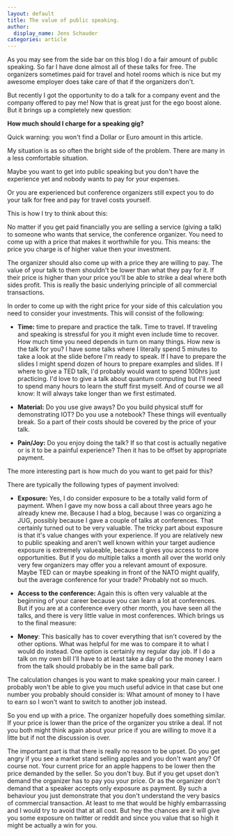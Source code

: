 ```yaml
---
layout: default
title: The value of public speaking.
author:
  display_name: Jens Schauder
categories: article
---
```


As you may see from the side bar on this blog I do a fair amount of public speaking.
So far I have done almost all of these talks for free.
The organizers sometimes paid for travel and hotel rooms which is nice but my awesome employer does take care of that if the organizers don't.

But recently I got the opportunity to do a talk for a company event and the company offered to pay me!
Now that is great just for the ego boost alone.
But it brings up a completely new question:

**How much should I charge for a speaking gig?**

Quick warning: you won't find a Dollar or Euro amount in this article.

My situation is as so often the bright side of the problem. 
There are many in a less comfortable situation.

Maybe you want to get into public speaking but you don't have the experience yet and nobody wants to pay for your expenses.

Or you are experienced but conference organizers still expect you to do your talk for free and pay for travel costs yourself.


This is how I try to think about this:

No matter if you get paid financially you are selling a service (giving a talk) to someone who wants that service, the conference organizer.
You need to come up with a price that makes it worthwhile for you. This means: the price you charge is of higher value then your investment.

The organizer should also come up with a price they are willing to pay. The value of your talk to them shouldn't be lower than what they pay for it. If their price is higher than your price you'll be able to strike a deal where both sides profit. This is really the basic underlying principle of all commercial transactions.

In order to come up with the right price for your side of this calculation you need to consider your investments. This will consist of the following:

* **Time:** time to prepare and practice the talk. Time to travel. 
If traveling and speaking is stressful for you it might even include time to recover. 
How much time you need depends in turn on many things.
How new is the talk for you?
I have some talks where I literally spend 5 minutes to take a look at the slide before I'm ready to speak.
If I have to prepare the slides I might spend dozen of hours to prepare examples and slides.
If I where to give a TED talk, I'd probably would want to spend 100hrs just practicing.
I'd love to give a talk about quantum computing but I'll need to spend many hours to learn the stuff first myself.
And of course we all know: It will always take longer than we first estimated.

* **Material:** Do you use give aways? Do you build physical stuff for demonstrating IOT? Do you use a notebook? These things will eventually break. So a part of their costs should be covered by the price of your talk.

* **Pain/Joy:** Do you enjoy doing the talk? If so that cost is actually negative or is it to be a painful experience? Then it has to be offset by appropriate payment.

The more interesting part is how much do you want to get paid for this?

There are typically the following types of payment involved:

* **Exposure:** Yes, I do consider exposure to be a totally valid form of payment. 
When I gave my now boss a call about three years ago he already knew me.
Because I had a blog, because I was co organizing a JUG, possibly because I gave a couple of talks at conferences. 
That certainly turned out to be very valuable.
The tricky part about exposure is that it's value changes with your experience. 
If you are relatively new to public speaking and aren't well known within your target audience exposure is extremely valueable, because it gives you access to more opportunities. 
But if you do multiple talks a month all over the world only very few organizers may offer you a relevant amount of exposure. Maybe TED can or maybe speaking in front of the NATO might qualify, but the average conference for your trade? Probably not so much.

* **Access to the conference:** Again this is often very valuable at the beginning of your career because you can learn a lot at conferences. But if you are at a conference every other month, you have seen all the talks, and there is very little value in most conferences. Which brings us to the final measure: 

* **Money**: This basically has to cover everything that isn't covered by the other options.
What was helpful for me was to compare it to what I would do instead. 
One option is certainly my regular day job. 
If I do a talk on my own bill I'll have to at least take a day of so the money I earn from the talk should probably be in the same ball park.

The calculation changes is you want to make speaking your main career. 
I probably won't be able to give you much useful advice in that case but one number you probably should consider is: 
What amount of money to I have to earn so I won't want to switch to another job instead.

So you end up with a price. 
The organizer hopefully does something similar.
If your price is lower than the price of the organizer you strike a deal. 
If not you both might think again about your price if you are willing to move it a litte but if not the discussion is over.

The important part is that there is really no reason to be upset. 
Do you get angry if you see a market stand selling apples and you don't want any? 
Of course not. 
Your current price for an apple happens to be lower then the price demanded by the seller. 
So you don't buy.
But if you get upset don't demand the organizer has to pay you your price.
Or as the organizer don't demand that a speaker accepts only exposure as payment.
By such a behaviour you just demonstrate that you don't understand the very basics of commercial transaction.
At least to me that would be highly embarrassing and I would try to avoid that at all cost. 
But hey the chances are it will give you some exposure on twitter or reddit and since you value that so high it might be actually a win for you. 
